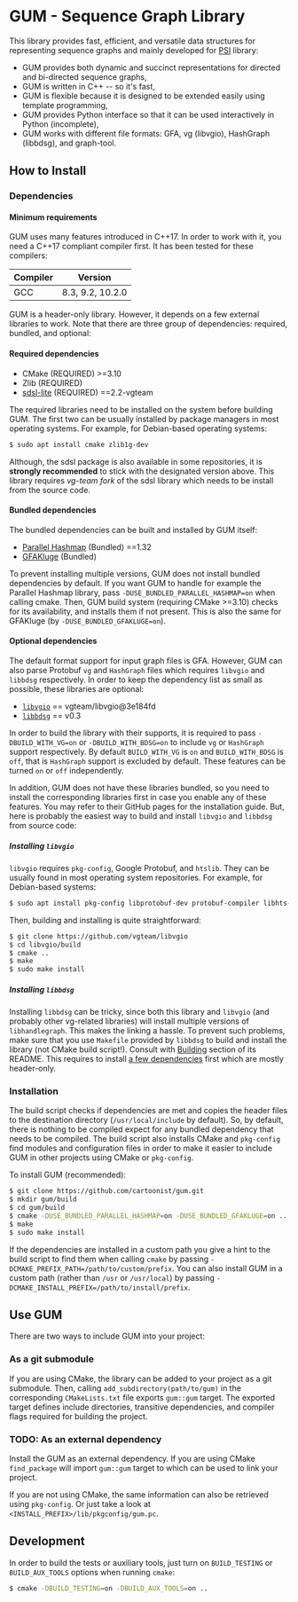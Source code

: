 GUM - Sequence Graph Library
============================

This library provides fast, efficient, and versatile data structures for
representing sequence graphs and mainly developed for
[PSI](https://github.com/cartoonist/psi) library:

- GUM provides both dynamic and succinct representations for directed and
  bi-directed sequence graphs,
- GUM is written in C++ -- so it's fast,
- GUM is flexible because it is designed to be extended easily using template
  programming,
- GUM provides Python interface so that it can be used interactively in Python
  (incomplete),
- GUM works with different file formats: GFA, vg (libvgio), HashGraph (libbdsg), and
  graph-tool.

How to Install
--------------

### Dependencies

#### Minimum requirements

GUM uses many features introduced in C++17. In order to work with it, you need a
C++17 compliant compiler first. It has been tested for these compilers:

| Compiler | Version          |
| -------- | ---------------- |
| GCC      | 8.3, 9.2, 10.2.0 |

GUM is a header-only library. However, it depends on a few external libraries to
work. Note that there are three group of dependencies: required, bundled, and optional:

#### Required dependencies

- CMake (REQUIRED) >=3.10
- Zlib (REQUIRED)
- [sdsl-lite](https://github.com/vgteam/sdsl-lite/tree/v2.2-vgteam) (REQUIRED) ==2.2-vgteam

The required libraries need to be installed on the system before building GUM. The first
two can be usually installed by package managers in most operating systems. For example,
for Debian-based operating systems:

```bash
$ sudo apt install cmake zlib1g-dev
```

Although, the sdsl package is also available in some repositories, it is **strongly
recommended** to stick with the designated version above. This library requires _vg-team
fork_ of the sdsl library which needs to be install from the source code.

#### Bundled dependencies

The bundled dependencies can be built and installed by GUM itself:

- [Parallel Hashmap](https://github.com/greg7mdp/parallel-hashmap/tree/1.32) (Bundled) ==1.32
- [GFAKluge](https://github.com/edawson/gfakluge) (Bundled)

To prevent installing multiple versions, GUM does not install bundled dependencies by
default. If you want GUM to handle for example the Parallel Hashmap library, pass
`-DUSE_BUNDLED_PARALLEL_HASHMAP=on` when calling cmake. Then, GUM build system
(requiring CMake >=3.10) checks for its availability, and installs them if not present.
This is also the same for GFAKluge (by `-DUSE_BUNDLED_GFAKLUGE=on`).

#### Optional dependencies

The default format support for input graph files is GFA. However, GUM can also parse
Protobuf `vg` and `HashGraph` files which requires `libvgio` and `libbdsg` respectively.
In order to keep the dependency list as small as possible, these libraries are optional:

- [`libvgio`](https://github.com/vgteam/libvgio/tree/3e184fd29e116221aef6d32f297eab8257b6e2b9) == vgteam/libvgio@3e184fd
- [`libbdsg`](https://github.com/vgteam/libbdsg/tree/v0.3) == v0.3

In order to build the library with their supports, it is required to pass
`-DBUILD_WITH_VG=on` or `-DBUILD_WITH_BDSG=on` to include `vg` or `HashGraph` support
respectively. By default `BUILD_WITH_VG` is `on` and `BUILD_WITH_BDSG` is `off`, that is
`HashGraph` support is excluded by default. These features can be turned `on` or `off`
independently.

In addition, GUM does not have these libraries bundled, so you need to install the
corresponding libraries first in case you enable any of these features. You may refer to
their GitHub pages for the installation guide. But, here is probably the easiest way to
build and install `libvgio` and `libbdsg` from source code:

##### Installing `libvgio`

`libvgio` requires `pkg-config`, Google Protobuf, and `htslib`. They can be usually
found in most operating system repositories. For example, for Debian-based systems:

```bash
$ sudo apt install pkg-config libprotobuf-dev protobuf-compiler libhts-dev
```

Then, building and installing is quite straightforward:

```bash
$ git clone https://github.com/vgteam/libvgio
$ cd libvgio/build
$ cmake ..
$ make
$ sudo make install
```

##### Installing `libbdsg`

Installing `libbdsg` can be tricky, since both this library and `libvgio` (and probably
other vg-related libraries) will install multiple versions of `libhandlegraph`. This
makes the linking a hassle. To prevent such problems, make sure that you use `Makefile`
provided by `libbdsg` to build and install the library (not CMake build script!).
Consult with [Building](https://github.com/vgteam/libbdsg#building) section of its
README. This requires to install [a few
dependencies](https://github.com/vgteam/libbdsg#dependencies) first which are mostly
header-only.


### Installation

The build script checks if dependencies are met and copies the header files to
the destination directory (`/usr/local/include` by default). So, by default, there is
nothing to be compiled expect for any bundled dependency that needs to be compiled. The
build script also installs CMake and `pkg-config` find modules and configuration files
in order to make it easier to include GUM in other projects using CMake or `pkg-config`.

To install GUM (recommended):

```bash
$ git clone https://github.com/cartoonist/gum.git
$ mkdir gum/build
$ cd gum/build
$ cmake -DUSE_BUNDLED_PARALLEL_HASHMAP=on -DUSE_BUNDLED_GFAKLUGE=on ..
$ make
$ sudo make install
```

If the dependencies are installed in a custom path you give a hint to the build script
to find them when calling `cmake` by passing
`-DCMAKE_PREFIX_PATH=/path/to/custom/prefix`. You can also install GUM in a custom path
(rather than `/usr` or `/usr/local`) by passing
`-DCMAKE_INSTALL_PREFIX=/path/to/install/prefix`.

Use GUM
-------

There are two ways to include GUM into your project:

### As a git submodule

If you are using CMake, the library can be added to your project as a git
submodule. Then, calling `add_subdirectory(path/to/gum)` in the corresponding
`CMakeLists.txt` file exports `gum::gum` target. The exported target defines
include directories, transitive dependencies, and compiler flags required for
building the project.


### TODO: As an external dependency

Install the GUM as an external dependency. If you are using CMake `find_package`
will import `gum::gum` target to which can be used to link your project.

If you are not using CMake, the same information can also be retrieved using
`pkg-config`. Or just take a look at `<INSTALL_PREFIX>/lib/pkgconfig/gum.pc`.

Development
-----------

In order to build the tests or auxiliary tools, just turn on `BUILD_TESTING` or
`BUILD_AUX_TOOLS` options when running `cmake`:

```bash
$ cmake -DBUILD_TESTING=on -DBUILD_AUX_TOOLS=on ..
```
